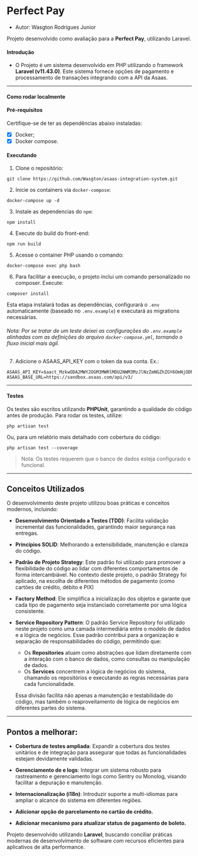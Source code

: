 # Perfect Pay
* Autor: Wasgton Rodrigues Junior

Projeto desenvolvido como avaliação para a  **Perfect Pay**, utilizando Laravel.


#### Introdução

- O Projeto é um sistema desenvolvido em PHP utilizando o framework **Laravel (v11.43.0)**. Este sistema fornece opções de pagamento e processamento de transações integrando com a API da Asaas.
---

#### Como rodar localmente

#### Pré-requisitos
Certifique-se de ter as dependências abaixo instaladas:
- [x] Docker;
- [x] Docker compose.

#### Executando
1. Clone o repositório:
```shell
git clone https://github.com/Wasgton/asaas-integration-system.git
```

2. Inicie os containers via `docker-compose`:
```shell
docker-compose up -d
```

3. Instale as dependencias do `npm`:
```shell
npm install 
```

4. Execute do build do front-end:
```shell
npm run build 
```

5. Acesse o container PHP usando o comando:
```shell
docker-compose exec php bash
```

6. Para facilitar a execução, o projeto inclui um comando personalizado no composer. Execute:
```shell
composer install
```

Esta etapa instalará todas as dependências, configurará o `.env` automaticamente (baseado no `.env.example`) e executará as migrations necessárias.

###### _Nota_: Por se tratar de um teste deixei as configurações do `.env.example` alinhadas com as definições do arquivo `docker-compose.yml`, tornando o fluxo inicial mais ágil.

7. Adicione o ASAAS_API_KEY com o token da sua conta. 
Ex.:
````
ASAAS_API_KEY=$aact_MzkwODA2MWY2OGM3MWRlMDU2NWM3MzJlNzZmNGZhZGY6OmNjODhlZjE1LTA2OGQtNDlhZi1hZmRhLTg0ZDhmOTI3NDdmZDo6JGFhY2hfNDFlYTgwM2YtNjNlNi00MGY4L3123D3dasdaDg12312dasd3M2UxYzY0Mzdj
ASAAS_BASE_URL=https://sandbox.asaas.com/api/v3/
````

---

#### Testes
Os testes são escritos utilizando **PHPUnit**, garantindo a qualidade do código antes de produção. Para rodar os testes, utilize:

```shell
php artisan test
```

Ou, para um relatório mais detalhado com cobertura do código:

```shell
php artisan test --coverage
```

> Nota: Os testes requerem que o banco de dados esteja configurado e funcional.


---

## Conceitos Utilizados
O desenvolvimento deste projeto utilizou boas práticas e conceitos modernos, incluindo:
- **Desenvolvimento Orientado a Testes (TDD)**: Facilita validação incremental das funcionalidades, garantindo maior segurança nas entregas.
- **Princípios SOLID**: Melhorando a extensibilidade, manutenção e clareza do código.
- **Padrão de Projeto Strategy**: Este padrão foi utilizado para promover a flexibilidade do código ao lidar com
  diferentes comportamentos de forma intercambiável. No contexto deste projeto, o padrão Strategy foi aplicado, na escolha de diferentes métodos de pagamento (como cartões de crédito, débito e PIX)
- **Factory Method**: Ele simplifica a inicialização dos objetos e garante que cada tipo de pagamento seja instanciado corretamente por uma lógica consistente.
- **Service Repository Pattern**: O padrão Service Repository foi utilizado neste projeto como uma camada intermediária
  entre o modelo de dados e a lógica de negócios. Esse padrão contribui para a organização e separação de
  responsabilidades do código, permitindo que:

    - Os **Repositories** atuam como abstrações que lidam diretamente com a interação com o banco de dados, como
      consultas ou manipulação de dados.
    - Os **Services** concentrem a lógica de negócios do sistema, chamando os repositórios e executando as regras
      necessárias para cada funcionalidade.

  Essa divisão facilita não apenas a manutenção e testabilidade do código, mas também o reaproveitamento de lógica de
  negócios em diferentes partes do sistema.

---

## Pontos a melhorar:

- **Cobertura de testes ampliada**: Expandir a cobertura dos testes unitários e de integração para assegurar que todas
  as funcionalidades estejam devidamente validadas.

- **Gerenciamento de e logs**: Integrar um sistema robusto para rastreamento e gerenciamento logs como Sentry ou Monolog, visando facilitar a depuração e manutenção.

- **Internacionalização (i18n)**: Introduzir suporte a multi-idiomas para ampliar o alcance do sistema em diferentes
  regiões.

- **Adicionar opção de parcelamento no cartão de crédito.**
- **Adicionar mecanismo para atualizar status de pagamento de boleto.**


Projeto desenvolvido utilizando **Laravel**, buscando conciliar práticas modernas de desenvolvimento de software com recursos eficientes para aplicativos de alta performance.